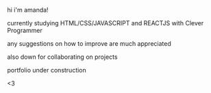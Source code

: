 hi i'm amanda!

currently studying HTML/CSS/JAVASCRIPT and REACTJS with Clever Programmer 

any suggestions on how to improve are much appreciated

also down for collaborating on projects 

portfolio under construction

<3
